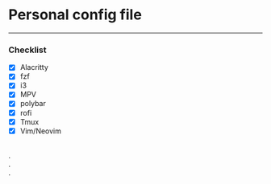 # Personal config file
---
### Checklist
- [x] Alacritty
- [x] fzf
- [x] i3
- [x] MPV
- [x] polybar
- [x] rofi
- [x] Tmux
- [x] Vim/Neovim
</br>
.
</br>
.
</br>
.
